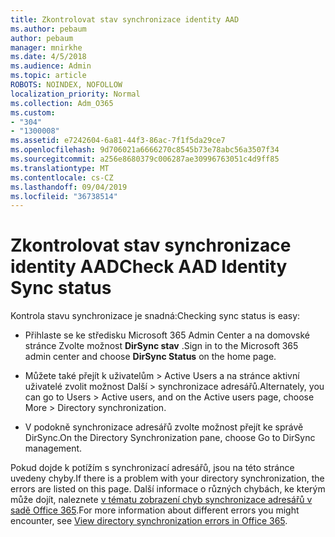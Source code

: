 ```yaml
---
title: Zkontrolovat stav synchronizace identity AAD
ms.author: pebaum
author: pebaum
manager: mnirkhe
ms.date: 4/5/2018
ms.audience: Admin
ms.topic: article
ROBOTS: NOINDEX, NOFOLLOW
localization_priority: Normal
ms.collection: Adm_O365
ms.custom:
- "304"
- "1300008"
ms.assetid: e7242604-6a81-44f3-86ac-7f1f5da29ce7
ms.openlocfilehash: 9d706021a6666270c8545b73e78abc56a3507f34
ms.sourcegitcommit: a256e8680379c006287ae30996763051c4d9ff85
ms.translationtype: MT
ms.contentlocale: cs-CZ
ms.lasthandoff: 09/04/2019
ms.locfileid: "36738514"
---
```

# <a name="check-aad-identity-sync-status"></a><span data-ttu-id="1da4d-102">Zkontrolovat stav synchronizace identity AAD</span><span class="sxs-lookup"><span data-stu-id="1da4d-102">Check AAD Identity Sync status</span></span>

<span data-ttu-id="1da4d-103">Kontrola stavu synchronizace je snadná:</span><span class="sxs-lookup"><span data-stu-id="1da4d-103">Checking sync status is easy:</span></span>
  
- <span data-ttu-id="1da4d-104">Přihlaste se ke středisku Microsoft 365 Admin Center a na domovské stránce Zvolte možnost **DirSync stav** .</span><span class="sxs-lookup"><span data-stu-id="1da4d-104">Sign in to the Microsoft 365 admin center and choose **DirSync Status** on the home page.</span></span>

- <span data-ttu-id="1da4d-105">Můžete také přejít k uživatelům \> Active Users a na stránce aktivní uživatelé zvolit možnost Další \> synchronizace adresářů.</span><span class="sxs-lookup"><span data-stu-id="1da4d-105">Alternately, you can go to Users \> Active users, and on the Active users page, choose More \> Directory synchronization.</span></span>

- <span data-ttu-id="1da4d-106">V podokně synchronizace adresářů zvolte možnost přejít ke správě DirSync.</span><span class="sxs-lookup"><span data-stu-id="1da4d-106">On the Directory Synchronization pane, choose Go to DirSync management.</span></span>

<span data-ttu-id="1da4d-107">Pokud dojde k potížím s synchronizací adresářů, jsou na této stránce uvedeny chyby.</span><span class="sxs-lookup"><span data-stu-id="1da4d-107">If there is a problem with your directory synchronization, the errors are listed on this page.</span></span> <span data-ttu-id="1da4d-108">Další informace o různých chybách, ke kterým může dojít, naleznete [v tématu zobrazení chyb synchronizace adresářů v sadě Office 365](https://docs.microsoft.com//office365/enterprise/identify-directory-synchronization-errors).</span><span class="sxs-lookup"><span data-stu-id="1da4d-108">For more information about different errors you might encounter, see [View directory synchronization errors in Office 365](https://docs.microsoft.com//office365/enterprise/identify-directory-synchronization-errors).</span></span>
  